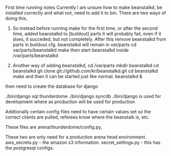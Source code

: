 

First time running notes
Currently I am unsure how to make beanstalkd, be installed correctly and what not, need to add it to bin. 
There are two ways of doing this, 

1) So instead before running make for the first time, or after the second time, added beanstalkd to [buildout] parts
it will probably fail, even if it does, it succeded, but not completely. After this remove beanstalkd from parts 
in buildout.cfg. beanstalkd will remain in var/parts
cd var/parts/beanstalkd
make
then start beanstalkd inside /var/parts/beanstalkd

2) Another way of adding beanstalkd, 
cd /var/parts
mkdir beanstalkd
cd beanstalkd
git clone git://github.com/kr/beanstalkd.git
cd beanstalkd
make
and then it can be started just like normal.
beanstalkd &


then need to create the database for django

./bin/django sql thunderdome
./bin/django syncdb
./bin/django is used for development where as production will be used for production


Addtionally certain config files need to have certain values set so the correct clients are pulled, referees know where the beanstalk is, etc.

These files are 
arena/thunderdome/config.py,

These two are only need for a production arena head environment.
aws_secrets.py - the amazon s3 information. 
secret_settings.py - this has the postgresql configs. 

